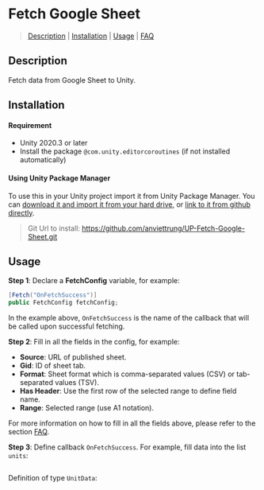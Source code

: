 ﻿# Fetch Google Sheet

> [Description](#description) 
| [Installation](#installation)
| [Usage](#usage)
| [FAQ](#frequently-asked-questions)

## Description

Fetch data from Google Sheet to Unity.

## Installation

#### Requirement

* Unity 2020.3 or later
* Install the package `@com.unity.editorcoroutines` (if not installed automatically)

#### Using Unity Package Manager
  
To use this in your Unity project import it from Unity Package Manager. You can [download it and import it from your hard drive](https://docs.unity3d.com/Manual/upm-ui-local.html), or [link to it from github directly](https://docs.unity3d.com/Manual/upm-ui-giturl.html).

> Git Url to install:
> https://github.com/anviettrung/UP-Fetch-Google-Sheet.git

## Usage

**Step 1**: Declare a **FetchConfig** variable, for example:

```cs
[Fetch("OnFetchSuccess")] 
public FetchConfig fetchConfig;
```

In the example above, `OnFetchSuccess` is the name of the callback that will be called upon successful fetching.

**Step 2**: Fill in all the fields in the config, for example:

- **Source**: URL of published sheet.
- **Gid**: ID of sheet tab.
- **Format**: Sheet format which is comma-separated values (CSV) or tab-separated values (TSV).
- **Has Header**: Use the first row of the selected range to define field name. 
- **Range**: Selected range (use A1 notation).

For more information on how to fill in all the fields above, please refer to the section [FAQ](#frequently-asked-questions).

**Step 3**: Define callback `OnFetchSuccess`. For example, fill data into the list `units`:

```cs
```

Definition of type `UnitData`:
```cs
```
